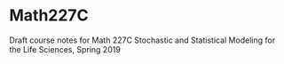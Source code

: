 # Math227C
Draft course notes for Math 227C Stochastic and Statistical Modeling for the Life Sciences, Spring 2019
